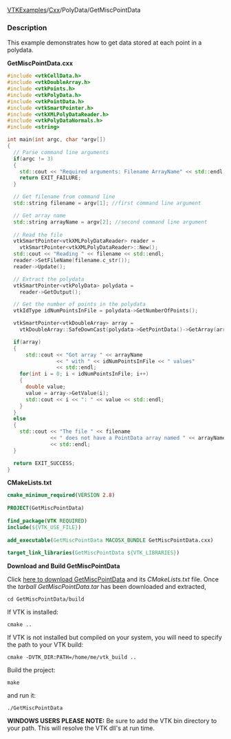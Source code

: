 [VTKExamples](/index/)/[Cxx](/Cxx)/PolyData/GetMiscPointData

### Description
This example demonstrates how to get data stored at each point in a polydata.

**GetMiscPointData.cxx**
```c++
#include <vtkCellData.h>
#include <vtkDoubleArray.h>
#include <vtkPoints.h>
#include <vtkPolyData.h>
#include <vtkPointData.h>
#include <vtkSmartPointer.h>
#include <vtkXMLPolyDataReader.h>
#include <vtkPolyDataNormals.h>
#include <string>

int main(int argc, char *argv[])
{
  // Parse command line arguments
  if(argc != 3)
  {
    std::cout << "Required arguments: Filename ArrayName" << std::endl;
    return EXIT_FAILURE;
  }

  // Get filename from command line
  std::string filename = argv[1]; //first command line argument

  // Get array name
  std::string arrayName = argv[2]; //second command line argument
	
  // Read the file
  vtkSmartPointer<vtkXMLPolyDataReader> reader =
    vtkSmartPointer<vtkXMLPolyDataReader>::New();
  std::cout << "Reading " << filename << std::endl;
  reader->SetFileName(filename.c_str());
  reader->Update();

  // Extract the polydata
  vtkSmartPointer<vtkPolyData> polydata =
    reader->GetOutput();

  // Get the number of points in the polydata
  vtkIdType idNumPointsInFile = polydata->GetNumberOfPoints();

  vtkSmartPointer<vtkDoubleArray> array =
    vtkDoubleArray::SafeDownCast(polydata->GetPointData()->GetArray(arrayName.c_str()));

  if(array)
  {
      std::cout << "Got array " << arrayName
                << " with " << idNumPointsInFile << " values"
                << std::endl;
    for(int i = 0; i < idNumPointsInFile; i++)
    {
      double value;
      value = array->GetValue(i);
      std::cout << i << ": " << value << std::endl;
    }
  }
  else
  {
    std::cout << "The file " << filename
              << " does not have a PointData array named " << arrayName
              << std::endl;
  }

  return EXIT_SUCCESS;
}
```
**CMakeLists.txt**
```cmake
cmake_minimum_required(VERSION 2.8)
 
PROJECT(GetMiscPointData)
 
find_package(VTK REQUIRED)
include(${VTK_USE_FILE})
 
add_executable(GetMiscPointData MACOSX_BUNDLE GetMiscPointData.cxx)
 
target_link_libraries(GetMiscPointData ${VTK_LIBRARIES})
```

**Download and Build GetMiscPointData**

Click [here to download GetMiscPointData](https://github.com/lorensen/VTKWikiExamplesTarballs/raw/master/GetMiscPointData.tar) and its *CMakeLists.txt* file.
Once the *tarball GetMiscPointData.tar* has been downloaded and extracted,
```
cd GetMiscPointData/build 
```
If VTK is installed:
```
cmake ..
```
If VTK is not installed but compiled on your system, you will need to specify the path to your VTK build:
```
cmake -DVTK_DIR:PATH=/home/me/vtk_build ..
```
Build the project:
```
make
```
and run it:
```
./GetMiscPointData
```
**WINDOWS USERS PLEASE NOTE:** Be sure to add the VTK bin directory to your path. This will resolve the VTK dll's at run time.

